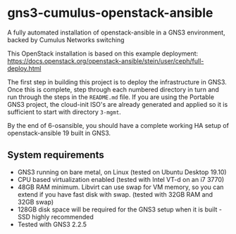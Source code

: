 # gns3-cumulus-openstack-ansible

A fully automated installation of openstack-ansible in a GNS3 environment, backed by Cumulus Networks switching

This OpenStack installation is based on this example deployment: https://docs.openstack.org/openstack-ansible/stein/user/ceph/full-deploy.html

The first step in building this project is to deploy the infrastructure in GNS3. Once this is complete, step through each numbered directory in turn and run through the steps in the ```README.md``` file. If you are using the Portable GNS3 project, the cloud-init ISO's are already generated and applied so it is sufficient to start with directory ```3-mgmt```.

By the end of 6-osansible, you should have a complete working HA setup of openstack-ansible 19 built in GNS3.

## System requirements

* GNS3 running on bare metal, on Linux (tested on Ubuntu Desktop 19.10)
* CPU based virtualization enabled (tested with Intel VT-d on an i7 3770)
* 48GB RAM minimum. Libvirt can use swap for VM memory, so you can extend if you have fast disk with swap. (tested with 32GB RAM and 32GB swap)
* 128GB disk space will be required for the GNS3 setup when it is built - SSD highly recommended
* Tested with GNS3 2.2.5

